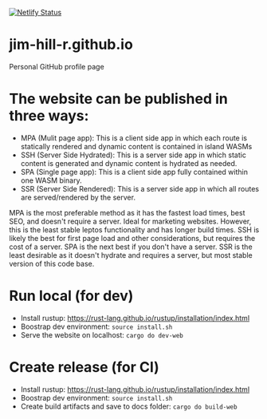 [![Netlify Status](https://api.netlify.com/api/v1/badges/e2066d58-8a15-43c9-9e9a-9255733919f4/deploy-status)](https://app.netlify.com/sites/jimhillr/deploys)

# jim-hill-r.github.io

Personal GitHub profile page

# The website can be published in three ways:

- MPA (Mulit page app): This is a client side app in which each route is statically rendered and dynamic content is contained in island WASMs
- SSH (Server Side Hydrated): This is a server side app in which static content is generated and dynamic content is hydrated as needed.
- SPA (Single page app): This is a client side app fully contained within one WASM binary.
- SSR (Server Side Rendered): This is a server side app in which all routes are served/rendered by the server.

MPA is the most preferable method as it has the fastest load times, best SEO, and doesn't require a server. Ideal for marketing websites. However, this is the least stable leptos functionality and has longer build times.
SSH is likely the best for first page load and other considerations, but requires the cost of a server.
SPA is the next best if you don't have a server.
SSR is the least desirable as it doesn't hydrate and requires a server, but most stable version of this code base.

# Run local (for dev)

- Install rustup: https://rust-lang.github.io/rustup/installation/index.html
- Boostrap dev environment: `source install.sh`
- Serve the website on localhost: `cargo do dev-web`

# Create release (for CI)

- Install rustup: https://rust-lang.github.io/rustup/installation/index.html
- Boostrap dev environment: `source install.sh`
- Create build artifacts and save to docs folder: `cargo do build-web`
